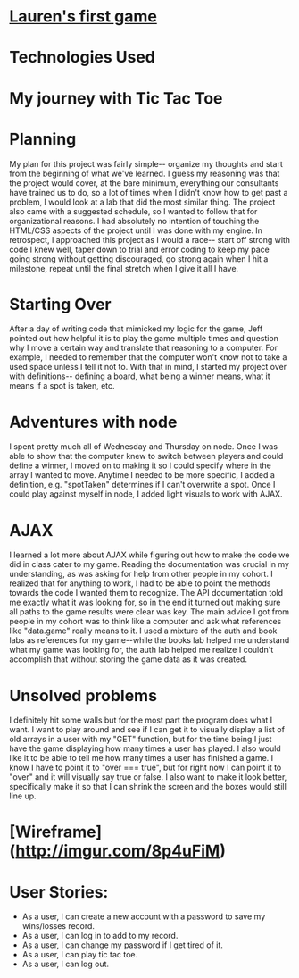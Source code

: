 # [Lauren's first game](https://laurpaik.github.io/tic-tac-toe/)

# Technologies Used

# My journey with Tic Tac Toe

# Planning
  My plan for this project was fairly simple-- organize my thoughts and start from the beginning of what we've learned. I guess my reasoning was that the project would cover, at the bare minimum, everything our consultants have trained us to do, so a lot of times when I didn't know how to get past a problem, I would look at a lab that did the most similar thing. The project also came with a suggested schedule, so I wanted to follow that for organizational reasons. I had absolutely no intention of touching the HTML/CSS aspects of the project until I was done with my engine. In retrospect, I approached this project as I would a race-- start off strong with code I knew well, taper down to trial and error coding to keep my pace going strong without getting discouraged, go strong again when I hit a milestone, repeat until the final stretch when I give it all I have.

# Starting Over
  After a day of writing code that mimicked my logic for the game, Jeff pointed out how helpful it is to play the game multiple times and question why I move a certain way and translate that reasoning to a computer. For example, I needed to remember that the computer won't know not to take a used space unless I tell it not to. With that in mind, I started my project over with definitions-- defining a board, what being a winner means, what it means if a spot is taken, etc.
# Adventures with node
  I spent pretty much all of Wednesday and Thursday on node. Once I was able to show that the computer knew to switch between players and could define a winner, I moved on to making it so I could specify where in the array I wanted to move. Anytime I needed to be more specific, I added a definition, e.g. "spotTaken" determines if I can't overwrite a spot. Once I could play against myself in node, I added light visuals to work with AJAX.
# AJAX
  I learned a lot more about AJAX while figuring out how to make the code we did in class cater to my game. Reading the documentation was crucial in my understanding, as was asking for help from other people in my cohort. I realized that for anything to work, I had to be able to point the methods towards the code I wanted them to recognize. The API documentation told me exactly what it was looking for, so in the end it turned out making sure all paths to the game results were clear was key. The main advice I got from people in my cohort was to think like a computer and ask what references like "data.game" really means to it. I used a mixture of the auth and book labs as references for my game--while the books lab helped me understand what my game was looking for, the auth lab helped me realize I couldn't accomplish that without storing the game data as it was created.
# Unsolved problems
  I definitely hit some walls but for the most part the program does what I want. I want to play around and see if I can get it to visually display a list of old arrays in a user with my "GET" function, but for the time being I just have the game displaying how many times a user has played. I also would like it to be able to tell me how many times a user has finished a game. I know I have to point it to "over === true", but for right now I can point it to "over" and it will visually say true or false. I also want to make it look better, specifically make it so that I can shrink the screen and the boxes would still line up.

# [Wireframe] (http://imgur.com/8p4uFiM)
# User Stories:
  - As a user, I can create a new account with a password to save my wins/losses record.
  - As a user, I can log in to add to my record.
  - As a user, I can change my password if I get tired of it.
  - As a user, I can play tic tac toe.
  - As a user, I can log out.
